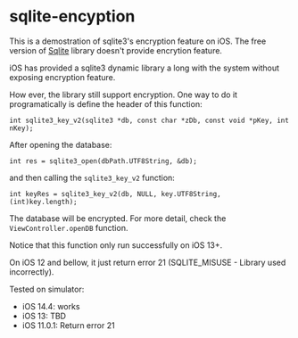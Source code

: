 # sqlite-encyption
This is a demostration of sqlite3's encryption feature on iOS. The free version of [Sqlite](https://www.sqlite.org/download.html) library doesn't provide encrytion feature. 

iOS has provided a sqlite3 dynamic library a long with the system without exposing encryption feature.

How ever, the library still support encryption. One way to do it programatically is define the header of this function:

```
int sqlite3_key_v2(sqlite3 *db, const char *zDb, const void *pKey, int nKey);
```

After opening the database:
```
int res = sqlite3_open(dbPath.UTF8String, &db);
```

and then calling the `sqlite3_key_v2` function:
```
int keyRes = sqlite3_key_v2(db, NULL, key.UTF8String, (int)key.length);
```

The database will be encrypted. For more detail, check the `ViewController.openDB` function.

Notice that this function only  run successfully on iOS 13+.

On iOS 12 and bellow, it just return error 21 (SQLITE_MISUSE - Library used incorrectly).

Tested on simulator:
- iOS 14.4: works
- iOS 13: TBD
- iOS 11.0.1: Return error 21